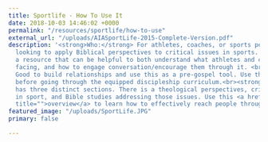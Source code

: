 ```yaml
---
title: Sportlife - How To Use It
date: 2018-10-03 14:46:02 +0000
permalink: "/resources/sportlife/how-to-use"
external_url: "/uploads/AIASportLife-2015-Complete-Version.pdf"
description: '<strong>Who:</strong> For athletes, coaches, or sports performance professionals
  looking to apply Biblical perspectives to critical issues in sports. SportLife is
  a resource that can be helpful to both understand what athletes and coaches are
  facing, and how to engage conversation/encourage them through it. <br><strong>When:</strong>
  Good to build relationships and use this as a pre-gospel tool. Use this resource
  before going through the equipped discipleship curriculum.<br><strong>How: </strong>SportLife
  has three distinct sections. There is a theological perspectives, critical issues
  in sport, and Bible studies addressing those issues. Use this <a href="/uploads/sportlife-overview.pdf"
  title="">overview</a> to learn how to effectively reach people through SportLife!'
featured_image: "/uploads/SportLife.JPG"
primary: false

---
```

